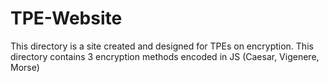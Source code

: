 # TPE-Website
This directory is a site created and designed for TPEs on encryption. This directory contains 3 encryption methods encoded in JS (Caesar, Vigenere, Morse)
